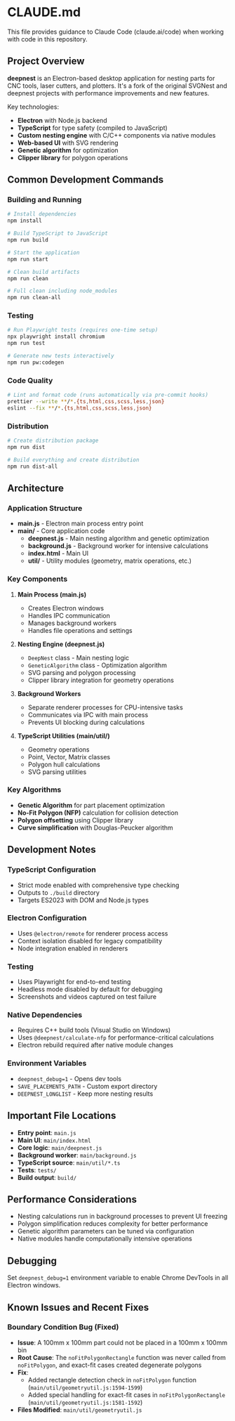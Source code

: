 # CLAUDE.md

This file provides guidance to Claude Code (claude.ai/code) when working with code in this repository.

## Project Overview

**deepnest** is an Electron-based desktop application for nesting parts for CNC tools, laser cutters, and plotters. It's a fork of the original SVGNest and deepnest projects with performance improvements and new features.

Key technologies:
- **Electron** with Node.js backend
- **TypeScript** for type safety (compiled to JavaScript)
- **Custom nesting engine** with C/C++ components via native modules
- **Web-based UI** with SVG rendering
- **Genetic algorithm** for optimization
- **Clipper library** for polygon operations

## Common Development Commands

### Building and Running
```bash
# Install dependencies
npm install

# Build TypeScript to JavaScript
npm run build

# Start the application
npm run start

# Clean build artifacts
npm run clean

# Full clean including node_modules
npm run clean-all
```

### Testing
```bash
# Run Playwright tests (requires one-time setup)
npx playwright install chromium
npm run test

# Generate new tests interactively
npm run pw:codegen
```

### Code Quality
```bash
# Lint and format code (runs automatically via pre-commit hooks)
prettier --write **/*.{ts,html,css,scss,less,json}
eslint --fix **/*.{ts,html,css,scss,less,json}
```

### Distribution
```bash
# Create distribution package
npm run dist

# Build everything and create distribution
npm run dist-all
```

## Architecture

### Application Structure
- **main.js** - Electron main process entry point
- **main/** - Core application code
  - **deepnest.js** - Main nesting algorithm and genetic optimization
  - **background.js** - Background worker for intensive calculations
  - **index.html** - Main UI
  - **util/** - Utility modules (geometry, matrix operations, etc.)

### Key Components

1. **Main Process (main.js)**
   - Creates Electron windows
   - Handles IPC communication
   - Manages background workers
   - Handles file operations and settings

2. **Nesting Engine (deepnest.js)**
   - `DeepNest` class - Main nesting logic
   - `GeneticAlgorithm` class - Optimization algorithm
   - SVG parsing and polygon processing
   - Clipper library integration for geometry operations

3. **Background Workers**
   - Separate renderer processes for CPU-intensive tasks
   - Communicates via IPC with main process
   - Prevents UI blocking during calculations

4. **TypeScript Utilities (main/util/)**
   - Geometry operations
   - Point, Vector, Matrix classes
   - Polygon hull calculations
   - SVG parsing utilities

### Key Algorithms
- **Genetic Algorithm** for part placement optimization
- **No-Fit Polygon (NFP)** calculation for collision detection
- **Polygon offsetting** using Clipper library
- **Curve simplification** with Douglas-Peucker algorithm

## Development Notes

### TypeScript Configuration
- Strict mode enabled with comprehensive type checking
- Outputs to `./build` directory
- Targets ES2023 with DOM and Node.js types

### Electron Configuration
- Uses `@electron/remote` for renderer process access
- Context isolation disabled for legacy compatibility
- Node integration enabled in renderers

### Testing
- Uses Playwright for end-to-end testing
- Headless mode disabled by default for debugging
- Screenshots and videos captured on test failure

### Native Dependencies
- Requires C++ build tools (Visual Studio on Windows)
- Uses `@deepnest/calculate-nfp` for performance-critical calculations
- Electron rebuild required after native module changes

### Environment Variables
- `deepnest_debug=1` - Opens dev tools
- `SAVE_PLACEMENTS_PATH` - Custom export directory
- `DEEPNEST_LONGLIST` - Keep more nesting results

## Important File Locations

- **Entry point**: `main.js`
- **Main UI**: `main/index.html`
- **Core logic**: `main/deepnest.js`
- **Background worker**: `main/background.js`
- **TypeScript source**: `main/util/*.ts`
- **Tests**: `tests/`
- **Build output**: `build/`

## Performance Considerations

- Nesting calculations run in background processes to prevent UI freezing
- Polygon simplification reduces complexity for better performance
- Genetic algorithm parameters can be tuned via configuration
- Native modules handle computationally intensive operations

## Debugging

Set `deepnest_debug=1` environment variable to enable Chrome DevTools in all Electron windows.

## Known Issues and Recent Fixes

### Boundary Condition Bug (Fixed)
- **Issue**: A 100mm x 100mm part could not be placed in a 100mm x 100mm bin
- **Root Cause**: The `noFitPolygonRectangle` function was never called from `noFitPolygon`, and exact-fit cases created degenerate polygons
- **Fix**: 
  - Added rectangle detection check in `noFitPolygon` function (`main/util/geometryutil.js:1594-1599`)
  - Added special handling for exact-fit cases in `noFitPolygonRectangle` (`main/util/geometryutil.js:1581-1592`)
- **Files Modified**: `main/util/geometryutil.js`